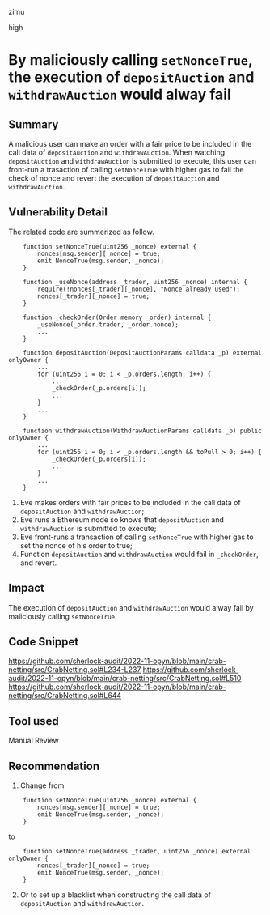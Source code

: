 zimu

high

# By maliciously calling `setNonceTrue`,  the execution of `depositAuction` and `withdrawAuction` would alway fail

## Summary
A malicious user can make an order with a fair price to be included in the call data of `depositAuction` and `withdrawAuction`. When watching `depositAuction` and `withdrawAuction` is submitted to execute, this user can front-run a trasaction of calling `setNonceTrue` with higher gas to fail the check of nonce and revert the execution of `depositAuction` and `withdrawAuction`.

## Vulnerability Detail
The related code are summerized as follow.
```solidity
    function setNonceTrue(uint256 _nonce) external {
        nonces[msg.sender][_nonce] = true;
        emit NonceTrue(msg.sender, _nonce);
    }

    function _useNonce(address _trader, uint256 _nonce) internal {
        require(!nonces[_trader][_nonce], "Nonce already used");
        nonces[_trader][_nonce] = true;
    }

    function _checkOrder(Order memory _order) internal {
        _useNonce(_order.trader, _order.nonce);
        ...
    }

    function depositAuction(DepositAuctionParams calldata _p) external onlyOwner {
        ...
        for (uint256 i = 0; i < _p.orders.length; i++) {
            ...
            _checkOrder(_p.orders[i]);
            ...
        }
        ...
    }

    function withdrawAuction(WithdrawAuctionParams calldata _p) public onlyOwner {
        ...
        for (uint256 i = 0; i < _p.orders.length && toPull > 0; i++) {
            _checkOrder(_p.orders[i]);
            ...
        }
        ...
    }
```

1. Eve makes orders with fair prices to be included in the call data of `depositAuction` and `withdrawAuction`;
2. Eve runs a Ethereum node so knows that `depositAuction` and `withdrawAuction` is submitted to execute;
3. Eve front-runs a transaction of calling `setNonceTrue` with higher gas to set the nonce of his order to true;
4. Function `depositAuction` and `withdrawAuction` would fail in `_checkOrder`, and revert.

## Impact
The execution of `depositAuction` and `withdrawAuction` would alway fail by maliciously calling `setNonceTrue`.

## Code Snippet
https://github.com/sherlock-audit/2022-11-opyn/blob/main/crab-netting/src/CrabNetting.sol#L234-L237
https://github.com/sherlock-audit/2022-11-opyn/blob/main/crab-netting/src/CrabNetting.sol#L510
https://github.com/sherlock-audit/2022-11-opyn/blob/main/crab-netting/src/CrabNetting.sol#L644

## Tool used
Manual Review

## Recommendation
1.  Change from
```solidity
    function setNonceTrue(uint256 _nonce) external {
        nonces[msg.sender][_nonce] = true;
        emit NonceTrue(msg.sender, _nonce);
    }
```
to
```solidity
    function setNonceTrue(address _trader, uint256 _nonce) external onlyOwner {
        nonces[_trader][_nonce] = true;
        emit NonceTrue(msg.sender, _nonce);
    }
```
2. Or to set up a blacklist when constructing the call data of `depositAuction` and `withdrawAuction`.